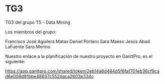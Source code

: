 # TG3
TG3 del grupo T5 - Data Mining

Los miembros del grupo:

Francisco José Aguilera Matas
Daniel Portero
Sara Maeso
Jesús Abad LaFuente
Sara Merino

Nuestro enlace a la planificación de nuestro proyecto en GanttPro, es el siguiente:

https://app.ganttpro.com/shared/token/2eb14a6d484d5f6faf701eb36cf9cad6e008d91bbe48837c552daca2603e334c
